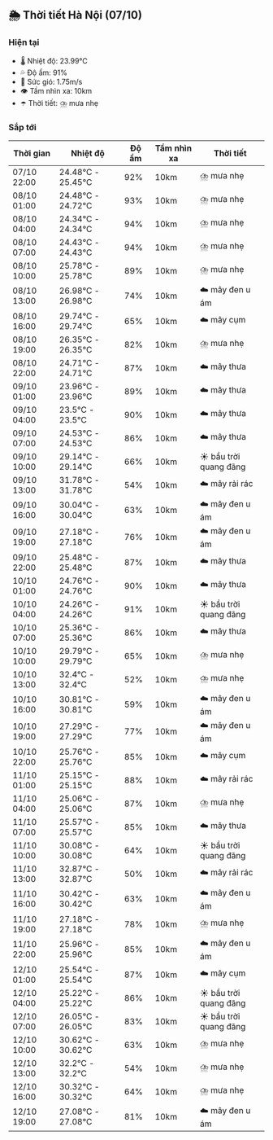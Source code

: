## 🌦️ Thời tiết Hà Nội (07/10)

### Hiện tại

- 🌡️ Nhiệt độ: 23.99℃
- 💦 Độ ẩm: 91%
- 💨 Sức gió: 1.75m/s
- 👁️ Tầm nhìn xa: 10km
- ☂️ Thời tiết: ⛈️ mưa nhẹ

### Sắp tới

| Thời gian | Nhiệt độ | Độ ẩm | Tầm nhìn xa | Thời tiết |
| --- | --- | --- | --- | --- |
| 07/10 22:00 | 24.48℃ - 25.45℃ | 92% | 10km | ⛈️ mưa nhẹ |
| 08/10 01:00 | 24.48℃ - 24.72℃ | 93% | 10km | ⛈️ mưa nhẹ |
| 08/10 04:00 | 24.34℃ - 24.34℃ | 94% | 10km | ⛈️ mưa nhẹ |
| 08/10 07:00 | 24.43℃ - 24.43℃ | 94% | 10km | ⛈️ mưa nhẹ |
| 08/10 10:00 | 25.78℃ - 25.78℃ | 89% | 10km | ⛈️ mưa nhẹ |
| 08/10 13:00 | 26.98℃ - 26.98℃ | 74% | 10km | ☁️ mây đen u ám |
| 08/10 16:00 | 29.74℃ - 29.74℃ | 65% | 10km | ☁️ mây cụm |
| 08/10 19:00 | 26.35℃ - 26.35℃ | 82% | 10km | ⛈️ mưa nhẹ |
| 08/10 22:00 | 24.71℃ - 24.71℃ | 87% | 10km | ☁️ mây thưa |
| 09/10 01:00 | 23.96℃ - 23.96℃ | 89% | 10km | ☁️ mây thưa |
| 09/10 04:00 | 23.5℃ - 23.5℃ | 90% | 10km | ☁️ mây thưa |
| 09/10 07:00 | 24.53℃ - 24.53℃ | 86% | 10km | ☁️ mây thưa |
| 09/10 10:00 | 29.14℃ - 29.14℃ | 66% | 10km | ☀️ bầu trời quang đãng |
| 09/10 13:00 | 31.78℃ - 31.78℃ | 54% | 10km | ☁️ mây rải rác |
| 09/10 16:00 | 30.04℃ - 30.04℃ | 63% | 10km | ☁️ mây đen u ám |
| 09/10 19:00 | 27.18℃ - 27.18℃ | 76% | 10km | ☁️ mây đen u ám |
| 09/10 22:00 | 25.48℃ - 25.48℃ | 87% | 10km | ☁️ mây thưa |
| 10/10 01:00 | 24.76℃ - 24.76℃ | 90% | 10km | ☁️ mây thưa |
| 10/10 04:00 | 24.26℃ - 24.26℃ | 91% | 10km | ☀️ bầu trời quang đãng |
| 10/10 07:00 | 25.36℃ - 25.36℃ | 86% | 10km | ☁️ mây thưa |
| 10/10 10:00 | 29.79℃ - 29.79℃ | 65% | 10km | ⛈️ mưa nhẹ |
| 10/10 13:00 | 32.4℃ - 32.4℃ | 52% | 10km | ⛈️ mưa nhẹ |
| 10/10 16:00 | 30.81℃ - 30.81℃ | 59% | 10km | ☁️ mây đen u ám |
| 10/10 19:00 | 27.29℃ - 27.29℃ | 77% | 10km | ☁️ mây đen u ám |
| 10/10 22:00 | 25.76℃ - 25.76℃ | 85% | 10km | ☁️ mây cụm |
| 11/10 01:00 | 25.15℃ - 25.15℃ | 88% | 10km | ☁️ mây rải rác |
| 11/10 04:00 | 25.06℃ - 25.06℃ | 87% | 10km | ⛈️ mưa nhẹ |
| 11/10 07:00 | 25.57℃ - 25.57℃ | 85% | 10km | ☁️ mây thưa |
| 11/10 10:00 | 30.08℃ - 30.08℃ | 64% | 10km | ☀️ bầu trời quang đãng |
| 11/10 13:00 | 32.87℃ - 32.87℃ | 50% | 10km | ☁️ mây rải rác |
| 11/10 16:00 | 30.42℃ - 30.42℃ | 63% | 10km | ☁️ mây đen u ám |
| 11/10 19:00 | 27.18℃ - 27.18℃ | 78% | 10km | ⛈️ mưa nhẹ |
| 11/10 22:00 | 25.96℃ - 25.96℃ | 85% | 10km | ☁️ mây đen u ám |
| 12/10 01:00 | 25.54℃ - 25.54℃ | 87% | 10km | ☁️ mây cụm |
| 12/10 04:00 | 25.22℃ - 25.22℃ | 86% | 10km | ☀️ bầu trời quang đãng |
| 12/10 07:00 | 26.05℃ - 26.05℃ | 83% | 10km | ☀️ bầu trời quang đãng |
| 12/10 10:00 | 30.62℃ - 30.62℃ | 63% | 10km | ⛈️ mưa nhẹ |
| 12/10 13:00 | 32.2℃ - 32.2℃ | 54% | 10km | ⛈️ mưa nhẹ |
| 12/10 16:00 | 30.32℃ - 30.32℃ | 64% | 10km | ⛈️ mưa nhẹ |
| 12/10 19:00 | 27.08℃ - 27.08℃ | 81% | 10km | ☁️ mây đen u ám |
